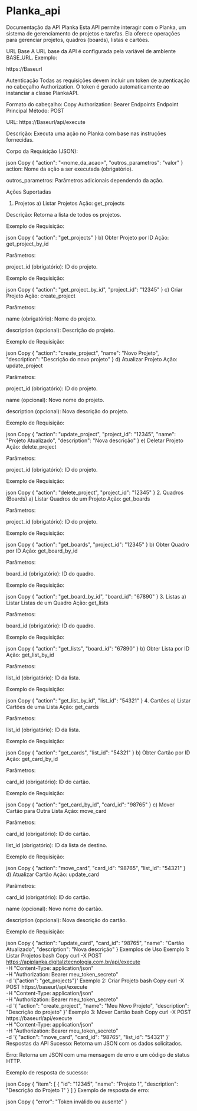 # Planka_api
Documentação da API Planka
Esta API permite interagir com o Planka, um sistema de gerenciamento de projetos e tarefas. Ela oferece operações para gerenciar projetos, quadros (boards), listas e cartões.

URL Base
A URL base da API é configurada pela variável de ambiente BASE_URL. Exemplo:

https://Baseurl

Autenticação
Todas as requisições devem incluir um token de autenticação no cabeçalho Authorization. O token é gerado automaticamente ao instanciar a classe PlankaAPI.

Formato do cabeçalho:
Copy
Authorization: Bearer <token>
Endpoints
Endpoint Principal
Método: POST

URL: https://Baseurl/api/execute

Descrição: Executa uma ação no Planka com base nas instruções fornecidas.

Corpo da Requisição (JSON):

json
Copy
{
  "action": "<nome_da_acao>",
  "outros_parametros": "valor"
}
action: Nome da ação a ser executada (obrigatório).

outros_parametros: Parâmetros adicionais dependendo da ação.

Ações Suportadas
1. Projetos
a) Listar Projetos
Ação: get_projects

Descrição: Retorna a lista de todos os projetos.

Exemplo de Requisição:

json
Copy
{
  "action": "get_projects"
}
b) Obter Projeto por ID
Ação: get_project_by_id

Parâmetros:

project_id (obrigatório): ID do projeto.

Exemplo de Requisição:

json
Copy
{
  "action": "get_project_by_id",
  "project_id": "12345"
}
c) Criar Projeto
Ação: create_project

Parâmetros:

name (obrigatório): Nome do projeto.

description (opcional): Descrição do projeto.

Exemplo de Requisição:

json
Copy
{
  "action": "create_project",
  "name": "Novo Projeto",
  "description": "Descrição do novo projeto"
}
d) Atualizar Projeto
Ação: update_project

Parâmetros:

project_id (obrigatório): ID do projeto.

name (opcional): Novo nome do projeto.

description (opcional): Nova descrição do projeto.

Exemplo de Requisição:

json
Copy
{
  "action": "update_project",
  "project_id": "12345",
  "name": "Projeto Atualizado",
  "description": "Nova descrição"
}
e) Deletar Projeto
Ação: delete_project

Parâmetros:

project_id (obrigatório): ID do projeto.

Exemplo de Requisição:

json
Copy
{
  "action": "delete_project",
  "project_id": "12345"
}
2. Quadros (Boards)
a) Listar Quadros de um Projeto
Ação: get_boards

Parâmetros:

project_id (obrigatório): ID do projeto.

Exemplo de Requisição:

json
Copy
{
  "action": "get_boards",
  "project_id": "12345"
}
b) Obter Quadro por ID
Ação: get_board_by_id

Parâmetros:

board_id (obrigatório): ID do quadro.

Exemplo de Requisição:

json
Copy
{
  "action": "get_board_by_id",
  "board_id": "67890"
}
3. Listas
a) Listar Listas de um Quadro
Ação: get_lists

Parâmetros:

board_id (obrigatório): ID do quadro.

Exemplo de Requisição:

json
Copy
{
  "action": "get_lists",
  "board_id": "67890"
}
b) Obter Lista por ID
Ação: get_list_by_id

Parâmetros:

list_id (obrigatório): ID da lista.

Exemplo de Requisição:

json
Copy
{
  "action": "get_list_by_id",
  "list_id": "54321"
}
4. Cartões
a) Listar Cartões de uma Lista
Ação: get_cards

Parâmetros:

list_id (obrigatório): ID da lista.

Exemplo de Requisição:

json
Copy
{
  "action": "get_cards",
  "list_id": "54321"
}
b) Obter Cartão por ID
Ação: get_card_by_id

Parâmetros:

card_id (obrigatório): ID do cartão.

Exemplo de Requisição:

json
Copy
{
  "action": "get_card_by_id",
  "card_id": "98765"
}
c) Mover Cartão para Outra Lista
Ação: move_card

Parâmetros:

card_id (obrigatório): ID do cartão.

list_id (obrigatório): ID da lista de destino.

Exemplo de Requisição:

json
Copy
{
  "action": "move_card",
  "card_id": "98765",
  "list_id": "54321"
}
d) Atualizar Cartão
Ação: update_card

Parâmetros:

card_id (obrigatório): ID do cartão.

name (opcional): Novo nome do cartão.

description (opcional): Nova descrição do cartão.

Exemplo de Requisição:

json
Copy
{
  "action": "update_card",
  "card_id": "98765",
  "name": "Cartão Atualizado",
  "description": "Nova descrição"
}
Exemplos de Uso
Exemplo 1: Listar Projetos
bash
Copy
curl -X POST https://apiplanka.digitalztecnologia.com.br/api/execute \
     -H "Content-Type: application/json" \
     -H "Authorization: Bearer meu_token_secreto" \
     -d '{"action": "get_projects"}'
Exemplo 2: Criar Projeto
bash
Copy
curl -X POST https://baseurl/api/execute \
     -H "Content-Type: application/json" \
     -H "Authorization: Bearer meu_token_secreto" \
     -d '{
           "action": "create_project",
           "name": "Meu Novo Projeto",
           "description": "Descrição do projeto"
         }'
Exemplo 3: Mover Cartão
bash
Copy
curl -X POST https://baseurl/api/execute \
     -H "Content-Type: application/json" \
     -H "Authorization: Bearer meu_token_secreto" \
     -d '{
           "action": "move_card",
           "card_id": "98765",
           "list_id": "54321"
         }'
Respostas da API
Sucesso: Retorna um JSON com os dados solicitados.

Erro: Retorna um JSON com uma mensagem de erro e um código de status HTTP.

Exemplo de resposta de sucesso:

json
Copy
{
  "item": [
    {
      "id": "12345",
      "name": "Projeto 1",
      "description": "Descrição do Projeto 1"
    }
  ]
}
Exemplo de resposta de erro:

json
Copy
{
  "error": "Token inválido ou ausente"
}
